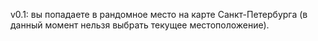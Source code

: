 v0.1: вы попадаете в рандомное место на карте Санкт-Петербурга (в данный момент нельзя выбрать текущее местоположение).
